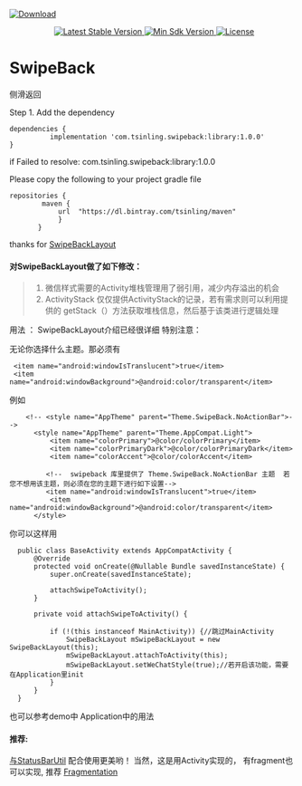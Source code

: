 [ ![Download](https://api.bintray.com/packages/tsinling/maven/swipeback/images/download.svg) ](https://bintray.com/tsinling/maven/swipeback/_latestVersion)

<p align="center">
   <a href="https://bintray.com/tsinling/maven/swipeback/1.0.0/link">
    <img src="https://img.shields.io/badge/bintray-v1.0.0-brightgreen.svg" alt="Latest Stable Version" />
  </a>
  
  <a href="https://developer.android.com/about/versions/android-4.0.3.html">
    <img src="https://img.shields.io/badge/API-15%2B-blue.svg?style=flat-square" alt="Min Sdk Version" />
  </a>
  <a href="http://www.apache.org/licenses/LICENSE-2.0">
    <img src="http://img.shields.io/badge/License-Apache%202.0-blue.svg?style=flat-square" alt="License" />
  </a>
  
</p>

# SwipeBack
   侧滑返回
	


Step 1. Add the dependency

 	dependencies {
 	          implementation 'com.tsinling.swipeback:library:1.0.0'
 	}


   if  Failed to resolve: com.tsinling.swipeback:library:1.0.0

   Please copy the following to your project gradle file

    repositories {
            maven {
                url  "https://dl.bintray.com/tsinling/maven"
                }
           }




thanks  for  [SwipeBackLayout](https://github.com/gongwen/SwipeBackLayout)


#### 对SwipeBackLayout做了如下修改：

>1. 微信样式需要的Activity堆栈管理用了弱引用，减少内存溢出的机会
>2. ActivityStack 仅仅提供ActivityStack的记录，若有需求则可以利用提供的 getStack（）方法获取堆栈信息，然后基于该类进行逻辑处理

用法 ：
  SwipeBackLayout介绍已经很详细  特别注意：

  无论你选择什么主题。那必须有

     <item name="android:windowIsTranslucent">true</item>
     <item name="android:windowBackground">@android:color/transparent</item>

例如

        <!-- <style name="AppTheme" parent="Theme.SwipeBack.NoActionBar">-->
          <style name="AppTheme" parent="Theme.AppCompat.Light">
              <item name="colorPrimary">@color/colorPrimary</item>
              <item name="colorPrimaryDark">@color/colorPrimaryDark</item>
              <item name="colorAccent">@color/colorAccent</item>

             <!--  swipeback 库里提供了 Theme.SwipeBack.NoActionBar 主题  若您不想用该主题，则必须在您的主题下进行如下设置-->
             <item name="android:windowIsTranslucent">true</item>
              <item name="android:windowBackground">@android:color/transparent</item>
          </style>

   你可以这样用


      public class BaseActivity extends AppCompatActivity {
          @Override
          protected void onCreate(@Nullable Bundle savedInstanceState) {
              super.onCreate(savedInstanceState);

              attachSwipeToActivity();
          }

          private void attachSwipeToActivity() {

              if (!(this instanceof MainActivity)) {//跳过MainActivity
                  SwipeBackLayout mSwipeBackLayout = new SwipeBackLayout(this);
                  mSwipeBackLayout.attachToActivity(this);
                  mSwipeBackLayout.setWeChatStyle(true);//若开启该功能，需要在Application里init
              }
          }
      }


   也可以参考demo中 Application中的用法




#### 推荐:

  [与StatusBarUtil](https://github.com/laobie/StatusBarUtil) 配合使用更美哟！
  当然，这是用Activity实现的， 有fragment也可以实现, 推荐
  [Fragmentation]( https://github.com/YoKeyword/Fragmentation)
